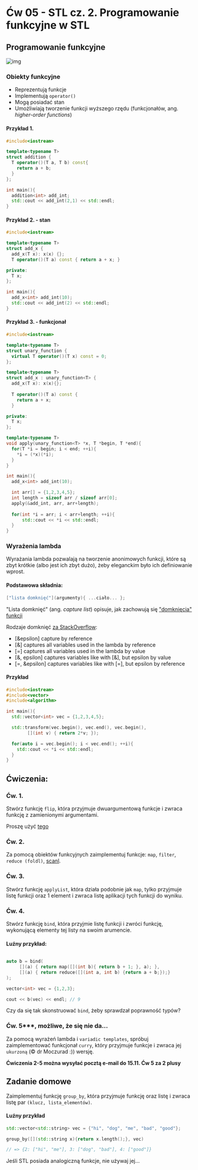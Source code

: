 


# Ćw 05 - STL cz. 2. Programowanie funkcyjne w STL

## Programowanie funkcyjne

![img](https://cdn-images-1.medium.com/max/1600/1*5SCTCk_-SqsphpBMbnrPgg.jpeg)

### Obiekty funkcyjne

* Reprezentują funkcje
* Implementują `operator()`
* Mogą posiadać stan
* Umożliwiają tworzenie funkcji wyższego rzędu (funkcjonałów, ang. *higher-order functions*)

#### Przykład 1.

```C++
#include<iostream>

template<typename T>
struct addition {
  T operator()(T a, T b) const{
    return a + b;
  }
};

int main(){
  addition<int> add_int;
  std::cout << add_int(2,1) << std::endl;
}
```
#### Przykład 2. - stan

```C++
#include<iostream>

template<typename T>
struct add_x {
  add_x(T x): x(x) {};  
  T operator()(T a) const { return a + x; }

private:
  T x;
};

int main(){
  add_x<int> add_int(10);
  std::cout << add_int(2) << std::endl;
}
```

#### Przykład 3. - funkcjonał

```C++
#include<iostream>

template<typename T>
struct unary_function {
  virtual T operator()(T x) const = 0;
};

template<typename T>
struct add_x : unary_function<T> {
  add_x(T x): x(x){};
  
  T operator()(T a) const {
    return a + x;
  }

private:
  T x;
};

template<typename T>
void apply(unary_function<T> *x, T *begin, T *end){
  for(T *i = begin; i < end; ++i){
    *i = (*x)(*i);
  }
}

int main(){
  add_x<int> add_int(10);

  int arr[] = {1,2,3,4,5}; 
  int length = sizeof arr / sizeof arr[0];
  apply(&add_int, arr, arr+length);
  
  for(int *i = arr; i < arr+length; ++i){
      std::cout << *i << std::endl;
  }
}
```

### Wyrażenia lambda

Wyrażania lambda pozwalają na tworzenie anonimowych funkcji, które są zbyt krótkie (albo jest ich zbyt dużo), żeby eleganckim było ich definiowanie wprost.

#### Podstawowa składnia:

```C++
["lista domknięć"](argumenty){ ...ciało... };
```

"Lista domknięć" (ang. *capture list*) opisuje, jak zachowują się ["domknięcia" funkcji](https://en.wikipedia.org/wiki/Closure_(computer_programming))

Rodzaje domknięć [za StackOverflow](https://stackoverflow.com/questions/7627098/what-is-a-lambda-expression-in-c11):

* [&epsilon] capture by reference
* [&] captures all variables used in the lambda by reference
* [=] captures all variables used in the lambda by value
* [&, epsilon] captures variables like with [&], but epsilon by value
* [=, &epsilon] captures variables like with [=], but epsilon by reference

#### Przykład

```C++
#include<iostream>
#include<vector>
#include<algorithm>

int main(){
  std::vector<int> vec = {1,2,3,4,5};

  std::transform(vec.begin(), vec.end(), vec.begin(),
		[](int v) { return 2*v; });

  for(auto i = vec.begin(); i < vec.end(); ++i){
    std::cout << *i << std::endl;
  }
}
```


## Ćwiczenia:

### Ćw. 1.

Stwórz funkcję `flip`, która przyjmuje dwuargumentową funkcje i zwraca funkcję z zamienionymi argumentami.

Proszę użyć [tego](https://en.cppreference.com/w/cpp/utility/functional/function)

### Ćw. 2.

Za pomocą obiektów funkcyjnych zaimplementuj funkcje: `map`, `filter`, `reduce (foldl)`, [scanl](http://hackage.haskell.org/package/base-4.12.0.0/docs/Prelude.html#v:scanl).

### Ćw. 3.

Stwórz funkcję `applyList`, która działa podobnie jak `map`, tylko przyjmuje listę funkcji oraz 1 element i zwraca listę aplikacji tych funkcji do wyniku.

### Ćw. 4.

Stwórz funkcję `bind`, która przyjmie listę funkcji i zwróci funkcję, wykonującą elementy tej listy na swoim arumencie.

#### Luźny przykład:

```C++

auto b = bind(
     [](a) { return map([](int b){ return b + 1; }, a); },
     [](a) { return reduce([](int a, int b) {return a + b;});}
);

vector<int> vec = {1,2,3};

cout << b(vec) << endl; // 9
```

Czy da się tak skonstruować `bind`, żeby sprawdzał poprawność typów?

### Ćw. 5***, możliwe, że się nie da...

Za pomocą wyrażeń lambda i `variadic templates`, spróbuj zaimplementować funkcjonał `curry`, który przyjmuje funkcje i zwraca jej `ukurzoną` (© dr Moczurad :)) wersję.

**Ćwiczenia 2-5 można wysyłać pocztą e-mail do 15.11. Ćw 5 za 2 plusy**

## Zadanie domowe

Zaimplementuj funkcję `group_by`, która przyjmuje funkcję oraz listę i zwraca listę par `(klucz, lista_elementów)`.

#### Luźny przykład

```C++
std::vector<std::string> vec = {"hi", "dog", "me", "bad", "good"};

group_by([](std::string x){return x.length();}, vec)

// => {2: ["hi", "me"], 3: ["dog", "bad"], 4: ["good"]}

```

Jeśli STL posiada analogiczną funkcje, nie używaj jej...